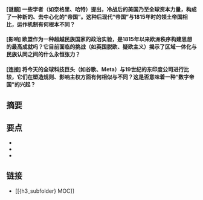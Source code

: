 #### [谜题] 一些学者（如奈格里、哈特）提出，冷战后的美国乃至全球资本力量，构成了一种新的、去中心化的“帝国”。这种后现代“帝国”与1815年时的领土帝国相比，运作机制有何根本不同？


#### [影响] 欧盟作为一种超越民族国家的政治实验，是1815年以来欧洲秩序构建思想的最高成就吗？它目前面临的挑战（如英国脱欧、疑欧主义）揭示了区域一体化与民族认同之间的什么永恒张力？


#### [连接] 将今天的全球科技巨头（如谷歌、Meta）与19世纪的东印度公司进行比较，它们在塑造规则、影响主权方面有何相似与不同？这是否意味着一种“数字帝国”的兴起？


## 摘要


## 要点

- 
- 
- 

## 链接

- [[{h3_subfolder} MOC]]
